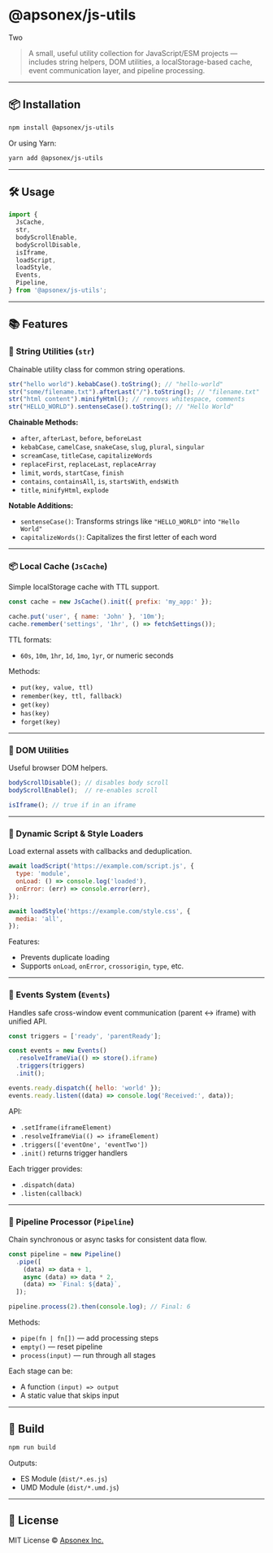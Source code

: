 # @apsonex/js-utils
Two
> A small, useful utility collection for JavaScript/ESM projects — includes string helpers, DOM utilities, a localStorage-based cache, event communication layer, and pipeline processing.

---

## 📦 Installation

```bash
npm install @apsonex/js-utils
```

Or using Yarn:

```bash
yarn add @apsonex/js-utils
```

---

## 🛠 Usage

```js
import {
  JsCache,
  str,
  bodyScrollEnable,
  bodyScrollDisable,
  isIframe,
  loadScript,
  loadStyle,
  Events,
  Pipeline,
} from '@apsonex/js-utils';
```

---

## 📚 Features

### 🔡 String Utilities (`str`)
Chainable utility class for common string operations.

```js
str("hello world").kebabCase().toString(); // "hello-world"
str("some/filename.txt").afterLast("/").toString(); // "filename.txt"
str("html content").minifyHtml(); // removes whitespace, comments
str("HELLO_WORLD").sentenseCase().toString(); // "Hello World"
```

**Chainable Methods:**

- `after`, `afterLast`, `before`, `beforeLast`
- `kebabCase`, `camelCase`, `snakeCase`, `slug`, `plural`, `singular`
- `screamCase`, `titleCase`, `capitalizeWords`
- `replaceFirst`, `replaceLast`, `replaceArray`
- `limit`, `words`, `startCase`, `finish`
- `contains`, `containsAll`, `is`, `startsWith`, `endsWith`
- `title`, `minifyHtml`, `explode`

**Notable Additions:**
- `sentenseCase()`: Transforms strings like `"HELLO_WORLD"` into `"Hello World"`
- `capitalizeWords()`: Capitalizes the first letter of each word

---

### 📦 Local Cache (`JsCache`)
Simple localStorage cache with TTL support.

```js
const cache = new JsCache().init({ prefix: 'my_app:' });

cache.put('user', { name: 'John' }, '10m');
cache.remember('settings', '1hr', () => fetchSettings());
```

TTL formats:
- `60s`, `10m`, `1hr`, `1d`, `1mo`, `1yr`, or numeric seconds

Methods:
- `put(key, value, ttl)`
- `remember(key, ttl, fallback)`
- `get(key)`
- `has(key)`
- `forget(key)`

---

### 🧩 DOM Utilities
Useful browser DOM helpers.

```js
bodyScrollDisable(); // disables body scroll
bodyScrollEnable();  // re-enables scroll

isIframe(); // true if in an iframe
```

---

### 📜 Dynamic Script & Style Loaders
Load external assets with callbacks and deduplication.

```js
await loadScript('https://example.com/script.js', {
  type: 'module',
  onLoad: () => console.log('loaded'),
  onError: (err) => console.error(err),
});

await loadStyle('https://example.com/style.css', {
  media: 'all',
});
```

Features:
- Prevents duplicate loading
- Supports `onLoad`, `onError`, `crossorigin`, `type`, etc.

---

### 📡 Events System (`Events`)
Handles safe cross-window event communication (parent ↔ iframe) with unified API.

```js
const triggers = ['ready', 'parentReady'];

const events = new Events()
  .resolveIframeVia(() => store().iframe)
  .triggers(triggers)
  .init();

events.ready.dispatch({ hello: 'world' });
events.ready.listen((data) => console.log('Received:', data));
```

API:
- `.setIframe(iframeElement)`
- `.resolveIframeVia(() => iframeElement)`
- `.triggers(['eventOne', 'eventTwo'])`
- `.init()` returns trigger handlers

Each trigger provides:
- `.dispatch(data)`
- `.listen(callback)`

---

### 🔁 Pipeline Processor (`Pipeline`)
Chain synchronous or async tasks for consistent data flow.

```js
const pipeline = new Pipeline()
  .pipe([
    (data) => data + 1,
    async (data) => data * 2,
    (data) => `Final: ${data}`,
  ]);

pipeline.process(2).then(console.log); // Final: 6
```

Methods:
- `pipe(fn | fn[])` — add processing steps
- `empty()` — reset pipeline
- `process(input)` — run through all stages

Each stage can be:
- A function `(input) => output`
- A static value that skips input

---

## 🧪 Build

```bash
npm run build
```

Outputs:
- ES Module (`dist/*.es.js`)
- UMD Module (`dist/*.umd.js`)

---

## 📄 License

MIT License © [Apsonex Inc.](https://apsonex.com)

